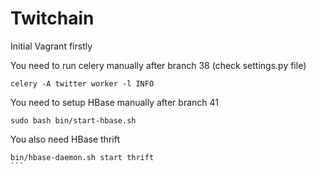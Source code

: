 # Twitchain

Initial Vagrant firstly

You need to run celery manually after branch 38 (check settings.py file)
```
celery -A twitter worker -l INFO
```
You need to setup HBase manually after branch 41
```
sudo bash bin/start-hbase.sh
```
You also need HBase thrift
``````
bin/hbase-daemon.sh start thrift
```